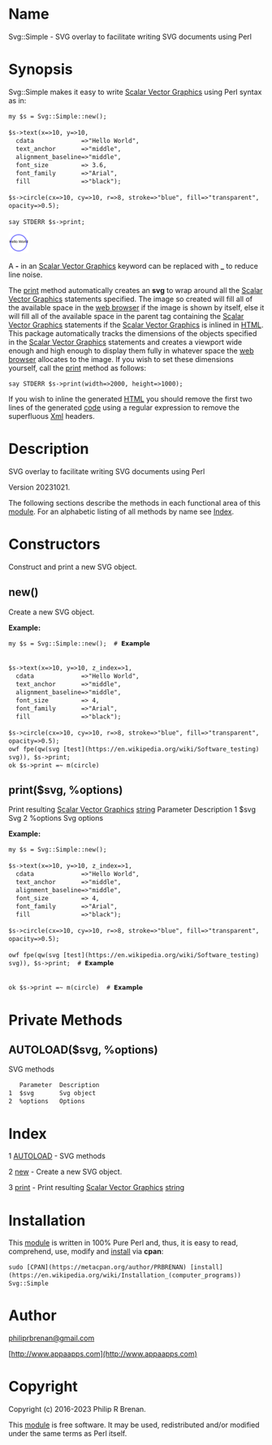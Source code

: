 # Name

Svg::Simple - SVG overlay to facilitate writing SVG documents using Perl

# Synopsis

Svg::Simple makes it easy to write [Scalar Vector Graphics](https://en.wikipedia.org/wiki/Scalable_Vector_Graphics) using Perl syntax as in:

    my $s = Svg::Simple::new();

    $s->text(x=>10, y=>10,
      cdata             =>"Hello World",
      text_anchor       =>"middle",
      alignment_baseline=>"middle",
      font_size         => 3.6,
      font_family       =>"Arial",
      fill              =>"black");

    $s->circle(cx=>10, cy=>10, r=>8, stroke=>"blue", fill=>"transparent", opacity=>0.5);

    say STDERR $s->print;

<div>
    <img src="https://raw.githubusercontent.com/philiprbrenan/SvgSimple/main/lib/Svg/svg/test.svg">
</div>

A **-** in an [Scalar Vector Graphics](https://en.wikipedia.org/wiki/Scalable_Vector_Graphics) keyword can be replaced with **\_** to reduce line noise.

The [print](https://metacpan.org/pod/print) method automatically creates an **svg** to wrap around all the [Scalar Vector Graphics](https://en.wikipedia.org/wiki/Scalable_Vector_Graphics) statements specified.  The image so created will fill all of the available
space in the [web browser](https://en.wikipedia.org/wiki/Web_browser) if the image is shown by itself, else it will fill all of
the available space in the parent tag containing the [Scalar Vector Graphics](https://en.wikipedia.org/wiki/Scalable_Vector_Graphics) statements if the [Scalar Vector Graphics](https://en.wikipedia.org/wiki/Scalable_Vector_Graphics) is inlined in [HTML](https://en.wikipedia.org/wiki/HTML). 
This package automatically tracks the dimensions of the objects specified in
the [Scalar Vector Graphics](https://en.wikipedia.org/wiki/Scalable_Vector_Graphics) statements and creates a viewport wide enough and high enough to
display them fully in whatever space the [web browser](https://en.wikipedia.org/wiki/Web_browser) allocates to the image.  If
you wish to set these dimensions yourself, call the [print](https://metacpan.org/pod/print) method as follows:

    say STDERR $s->print(width=>2000, height=>1000);

If you wish to inline the generated [HTML](https://en.wikipedia.org/wiki/HTML) you should remove the first two lines
of the generated [code](https://en.wikipedia.org/wiki/Computer_program) using a regular expression to remove the superfluous [Xml](https://en.wikipedia.org/wiki/XML) headers.

# Description

SVG overlay to facilitate writing SVG documents using Perl

Version 20231021.

The following sections describe the methods in each functional area of this [module](https://en.wikipedia.org/wiki/Modular_programming).  For an alphabetic listing of all methods by name see [Index](#index).

# Constructors

Construct and print a new SVG object.

## new()

Create a new SVG object.

**Example:**

    my $s = Svg::Simple::new();  # 𝗘𝘅𝗮𝗺𝗽𝗹𝗲


    $s->text(x=>10, y=>10, z_index=>1,
      cdata             =>"Hello World",
      text_anchor       =>"middle",
      alignment_baseline=>"middle",
      font_size         => 4,
      font_family       =>"Arial",
      fill              =>"black");

    $s->circle(cx=>10, cy=>10, r=>8, stroke=>"blue", fill=>"transparent", opacity=>0.5);
    owf fpe(qw(svg [test](https://en.wikipedia.org/wiki/Software_testing) svg)), $s->print;
    ok $s->print =~ m(circle)

## print($svg, %options)

Print resulting [Scalar Vector Graphics](https://en.wikipedia.org/wiki/Scalable_Vector_Graphics) [string](https://en.wikipedia.org/wiki/String_(computer_science)) 
       Parameter  Description
    1  $svg       Svg
    2  %options   Svg options

**Example:**

    my $s = Svg::Simple::new();

    $s->text(x=>10, y=>10, z_index=>1,
      cdata             =>"Hello World",
      text_anchor       =>"middle",
      alignment_baseline=>"middle",
      font_size         => 4,
      font_family       =>"Arial",
      fill              =>"black");

    $s->circle(cx=>10, cy=>10, r=>8, stroke=>"blue", fill=>"transparent", opacity=>0.5);

    owf fpe(qw(svg [test](https://en.wikipedia.org/wiki/Software_testing) svg)), $s->print;  # 𝗘𝘅𝗮𝗺𝗽𝗹𝗲


    ok $s->print =~ m(circle)  # 𝗘𝘅𝗮𝗺𝗽𝗹𝗲

# Private Methods

## AUTOLOAD($svg, %options)

SVG methods

       Parameter  Description
    1  $svg       Svg object
    2  %options   Options

# Index

1 [AUTOLOAD](#autoload) - SVG methods

2 [new](#new) - Create a new SVG object.

3 [print](#print) - Print resulting [Scalar Vector Graphics](https://en.wikipedia.org/wiki/Scalable_Vector_Graphics) [string](https://en.wikipedia.org/wiki/String_(computer_science)) 
# Installation

This [module](https://en.wikipedia.org/wiki/Modular_programming) is written in 100% Pure Perl and, thus, it is easy to read,
comprehend, use, modify and [install](https://en.wikipedia.org/wiki/Installation_(computer_programs)) via **cpan**:

    sudo [CPAN](https://metacpan.org/author/PRBRENAN) [install](https://en.wikipedia.org/wiki/Installation_(computer_programs)) Svg::Simple

# Author

[philiprbrenan@gmail.com](mailto:philiprbrenan@gmail.com)

[http://www.appaapps.com](http://www.appaapps.com)

# Copyright

Copyright (c) 2016-2023 Philip R Brenan.

This [module](https://en.wikipedia.org/wiki/Modular_programming) is free software. It may be used, redistributed and/or modified
under the same terms as Perl itself.
